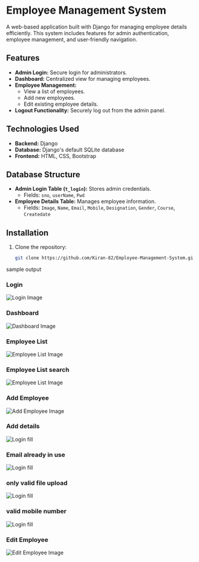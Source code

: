 # Employee Management System

A web-based application built with Django for managing employee details efficiently. This system includes features for admin authentication, employee management, and user-friendly navigation. 

## Features
- **Admin Login:** Secure login for administrators.
- **Dashboard:** Centralized view for managing employees.
- **Employee Management:**
  - View a list of employees.
  - Add new employees.
  - Edit existing employee details.
- **Logout Functionality:** Securely log out from the admin panel.

## Technologies Used
- **Backend:** Django
- **Database:** Django's default SQLite database
- **Frontend:** HTML, CSS, Bootstrap

## Database Structure
- **Admin Login Table (`t_login`):** Stores admin credentials.
  - Fields: `sno`, `userName`, `Pwd`
- **Employee Details Table:** Manages employee information.
  - Fields: `Image`, `Name`, `Email`, `Mobile`, `Designation`, `Gender`, `Course`, `Createdate`

## Installation
1. Clone the repository:
   ```bash
   git clone https://github.com/Kiran-82/Employee-Management-System.git

sample output
### Login
![Login Image](sample%20output/login.png)

### Dashboard
![Dashboard Image](sample%20output/dashboard.png)
### Employee List
![Employee List Image](sample%20output/employee%20list.png)

### Employee List search
![Employee List Image](sample%20output/search.png)
### Add Employee
![Add Employee Image](sample%20output/add.png)
### Add details
![Login fill](sample%20output/add%20details.png)
### Email already in use
![Login fill](sample%20output/email.png)
### only valid file upload
![Login fill](sample%20output/pngorjpg.png)
### valid mobile number
![Login fill](sample%20output/validnum.png)
### Edit Employee
![Edit Employee Image](sample%20output/edit.png)


